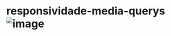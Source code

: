 # responsividade-media-querys![image](https://github.com/JefeLunelli/responsividade-media-querys/assets/121409262/06b87457-e119-4cdd-8ac3-56ed470c3b27)

